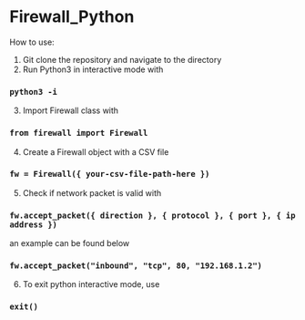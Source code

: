 # Firewall_Python

How to use:
1) Git clone the repository and navigate to the directory
2) Run Python3 in interactive mode with 
### `python3 -i`
3) Import Firewall class with
### `from firewall import Firewall`
4) Create a Firewall object with a CSV file
### `fw = Firewall({ your-csv-file-path-here })`
5) Check if network packet is valid with
### `fw.accept_packet({ direction }, { protocol }, { port }, { ip address })`
an example can be found below
### `fw.accept_packet("inbound", "tcp", 80, "192.168.1.2")`
6) To exit python interactive mode, use
### `exit()`
